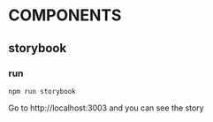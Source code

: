 # COMPONENTS


## storybook
### run

```
npm run storybook
```
Go to http://localhost:3003 and you can see the story